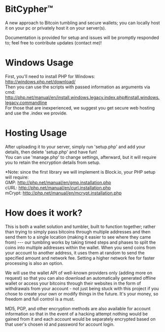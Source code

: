 # BitCypher™
A new approach to Bitcoin tumbling and secure wallets; you can locally host it on your pc or privately host it on your server(s).  
  
Documentation is provided for setup and issues will be promptly responded to; feel free to contribute updates (contact me)!  
  
# Windows Usage
First, you'll need to install PHP for Windows: http://windows.php.net/download/  
Then you can use the scripts with passed information as arguments via cmd:   http://php.net/manual/en/install.windows.legacy.index.php#install.windows.legacy.commandline  
For those that are inexperienced, we suggest you get secure web hosting and use the .index we provide.  
  
# Hosting Usage  
After uploading it to your server, simply run 'setup.php' and add your details, then delete 'setup.php' and have fun!  
You can use 'manage.php' to change settings, afterward, but it will require you to retain the encryption details from setup.

*Note: since the first library we will implement is Block.io, your PHP setup will require:  
GMP: http://php.net/manual/en/gmp.installation.php  
cURL: http://php.net/manual/en/curl.installation.php  
mCrypt: http://php.net/manual/en/mcrypt.installation.php  

# How does it work?  
This is both a wallet solution and tumbler, built to function together; rather than trying to simply pass bitcoins through multiple addresses and then send them to a single location (making it easier to see where they came from) --- our tumbling works by taking timed steps and phases to split the coins into multiple addresses within the wallet. When you send coins from your account to another address, it uses them at random to send the specified amount and network fee. Setting a higher network fee for faster processing is also an option.

We will use the wallet API of well-known providers only (adding more on request) so that you can also download an automatically generated offline wallet or access your bitcoins through their websites in the form of withdrawals from your account - not just being stuck with this project if you chose to create your own or modify things in the future. It's your money, so freedom and full control is a must.

MD5, PGP, and other encryption methods are also available for account information so that in the event of a hacking attempt nothing would be gained from it and each account would be separately encrypted based on that user's chosen id and password for account login.
